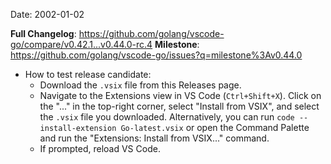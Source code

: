 Date: 2002-01-02

**Full Changelog**: https://github.com/golang/vscode-go/compare/v0.42.1...v0.44.0-rc.4
**Milestone**: https://github.com/golang/vscode-go/issues?q=milestone%3Av0.44.0

* How to test release candidate:
   * Download the `.vsix` file from this Releases page.
   * Navigate to the Extensions view in VS Code (`Ctrl+Shift+X`). Click on the "..." in the top-right corner, select "Install from VSIX", and select the `.vsix` file you downloaded. Alternatively, you can run `code --install-extension Go-latest.vsix` or open the Command Palette and run the "Extensions: Install from VSIX..." command.
   * If prompted, reload VS Code.

